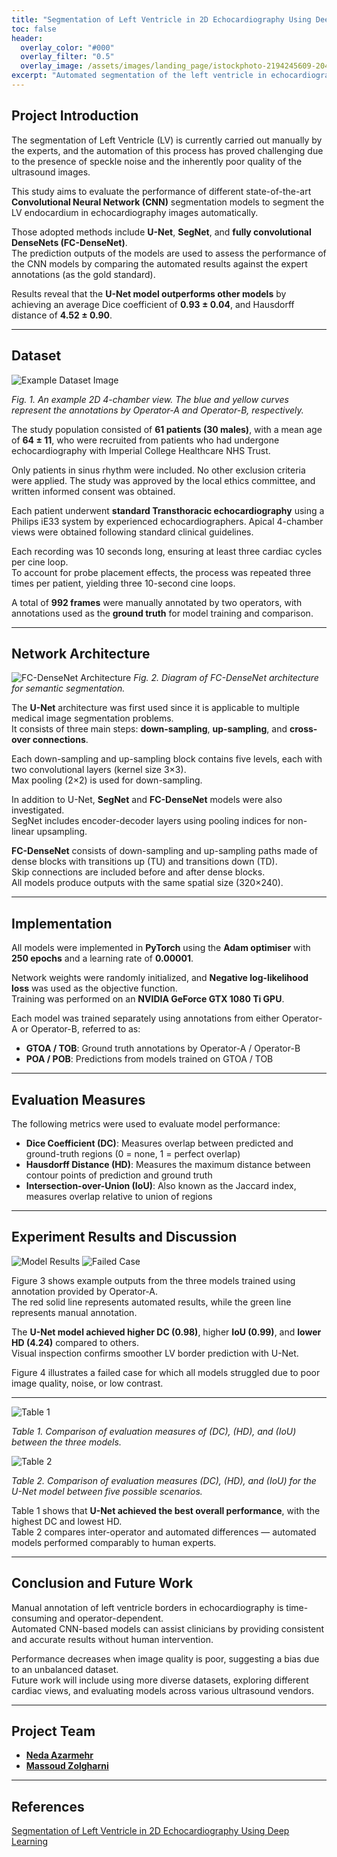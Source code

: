 ```yaml
---
title: "Segmentation of Left Ventricle in 2D Echocardiography Using Deep Learning"
toc: false
header:
  overlay_color: "#000"
  overlay_filter: "0.5"
  overlay_image: /assets/images/landing_page/istockphoto-2194245609-2048x2048.jpg
excerpt: "Automated segmentation of the left ventricle in echocardiographic images using CNN architectures including U-Net, SegNet, and FC-DenseNet."
---
```


## Project Introduction

The segmentation of Left Ventricle (LV) is currently carried out manually by the experts, and the automation of this process has proved challenging due to the presence of speckle noise and the inherently poor quality of the ultrasound images.  

This study aims to evaluate the performance of different state-of-the-art **Convolutional Neural Network (CNN)** segmentation models to segment the LV endocardium in echocardiography images automatically.  

Those adopted methods include **U-Net**, **SegNet**, and **fully convolutional DenseNets (FC-DenseNet)**.  
The prediction outputs of the models are used to assess the performance of the CNN models by comparing the automated results against the expert annotations (as the gold standard).  

Results reveal that the **U-Net model outperforms other models** by achieving an average Dice coefficient of **0.93 ± 0.04**, and Hausdorff distance of **4.52 ± 0.90**.

---

## Dataset

![Example Dataset Image](/assets/images/projects/unity/LV_Segmentation/dataset_sample.PNG)

*Fig. 1. An example 2D 4-chamber view. The blue and yellow curves represent the annotations by Operator-A and Operator-B, respectively.*

The study population consisted of **61 patients (30 males)**, with a mean age of **64 ± 11**, who were recruited from patients who had undergone echocardiography with Imperial College Healthcare NHS Trust.  

Only patients in sinus rhythm were included. No other exclusion criteria were applied. The study was approved by the local ethics committee, and written informed consent was obtained.  

Each patient underwent **standard Transthoracic echocardiography** using a Philips iE33 system by experienced echocardiographers. Apical 4-chamber views were obtained following standard clinical guidelines.  

Each recording was 10 seconds long, ensuring at least three cardiac cycles per cine loop.  
To account for probe placement effects, the process was repeated three times per patient, yielding three 10-second cine loops.  

A total of **992 frames** were manually annotated by two operators, with annotations used as the **ground truth** for model training and comparison.

---

## Network Architecture

![FC-DenseNet Architecture](/assets/images/projects/unity/LV_Segmentation/Arch.PNG)
*Fig. 2. Diagram of FC-DenseNet architecture for semantic segmentation.*

The **U-Net** architecture was first used since it is applicable to multiple medical image segmentation problems.  
It consists of three main steps: **down-sampling**, **up-sampling**, and **cross-over connections**.  

Each down-sampling and up-sampling block contains five levels, each with two convolutional layers (kernel size 3×3).  
Max pooling (2×2) is used for down-sampling.

In addition to U-Net, **SegNet** and **FC-DenseNet** models were also investigated.  
SegNet includes encoder-decoder layers using pooling indices for non-linear upsampling.  

**FC-DenseNet** consists of down-sampling and up-sampling paths made of dense blocks with transitions up (TU) and transitions down (TD).  
Skip connections are included before and after dense blocks.  
All models produce outputs with the same spatial size (320×240).

---

## Implementation

All models were implemented in **PyTorch** using the **Adam optimiser** with **250 epochs** and a learning rate of **0.00001**.  

Network weights were randomly initialized, and **Negative log-likelihood loss** was used as the objective function.  
Training was performed on an **NVIDIA GeForce GTX 1080 Ti GPU**.  

Each model was trained separately using annotations from either Operator-A or Operator-B, referred to as:
- **GTOA / TOB**: Ground truth annotations by Operator-A / Operator-B  
- **POA / POB**: Predictions from models trained on GTOA / TOB

---

## Evaluation Measures

The following metrics were used to evaluate model performance:

- **Dice Coefficient (DC)**: Measures overlap between predicted and ground-truth regions (0 = none, 1 = perfect overlap)  
- **Hausdorff Distance (HD)**: Measures the maximum distance between contour points of prediction and ground truth  
- **Intersection-over-Union (IoU)**: Also known as the Jaccard index, measures overlap relative to union of regions  

---

## Experiment Results and Discussion

![Model Results](/assets/images/projects/unity/LV_Segmentation/result1-1.PNG)
![Failed Case](/assets/images/projects/unity/LV_Segmentation/result2-1.PNG)

Figure 3 shows example outputs from the three models trained using annotation provided by Operator-A.  
The red solid line represents automated results, while the green line represents manual annotation.

The **U-Net model achieved higher DC (0.98)**, higher **IoU (0.99)**, and **lower HD (4.24)** compared to others.  
Visual inspection confirms smoother LV border prediction with U-Net.  

Figure 4 illustrates a failed case for which all models struggled due to poor image quality, noise, or low contrast.

---

![Table 1](/assets/images/projects/unity/LV_Segmentation/table1.PNG)

*Table 1. Comparison of evaluation measures of (DC), (HD), and (IoU) between the three models.*

![Table 2](/assets/images/projects/unity/LV_Segmentation/table2.PNG)

*Table 2. Comparison of evaluation measures (DC), (HD), and (IoU) for the U-Net model between five possible scenarios.*

Table 1 shows that **U-Net achieved the best overall performance**, with the highest DC and lowest HD.  
Table 2 compares inter-operator and automated differences — automated models performed comparably to human experts.

---

## Conclusion and Future Work

Manual annotation of left ventricle borders in echocardiography is time-consuming and operator-dependent.  
Automated CNN-based models can assist clinicians by providing consistent and accurate results without human intervention.  

Performance decreases when image quality is poor, suggesting a bias due to an unbalanced dataset.  
Future work will include using more diverse datasets, exploring different cardiac views, and evaluating models across various ultrasound vendors.

---

## Project Team

- [**Neda Azarmehr**](https://www.uwl.ac.uk/staff/neda-azarmehr)  
- [**Massoud Zolgharni**](https://www.uwl.ac.uk/staff/massoud-zolgharni)

---

## References

[Segmentation of Left Ventricle in 2D Echocardiography Using Deep Learning](https://link.springer.com/chapter/10.1007/978-3-030-39343-4_43)
